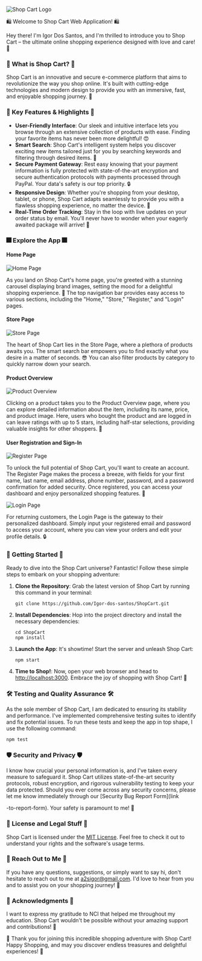 ![Shop Cart Logo](./static/images/logoTransparent.png)

🛍️ Welcome to Shop Cart Web Application! 🛍️

Hey there! I'm Igor Dos Santos, and I'm thrilled to introduce you to Shop Cart – the ultimate online shopping experience designed with love and care! 🎉

### 🌟 What is Shop Cart? 🌟

Shop Cart is an innovative and secure e-commerce platform that aims to revolutionize the way you shop online. It's built with cutting-edge technologies and modern design to provide you with an immersive, fast, and enjoyable shopping journey. 🚀

### 🛒 Key Features & Highlights 🛒

- **User-Friendly Interface**: Our sleek and intuitive interface lets you browse through an extensive collection of products with ease. Finding your favorite items has never been more delightful! 😍
- **Smart Search**: Shop Cart's intelligent system helps you discover exciting new items tailored just for you by searching keywords and filtering through desired items. 🎁
- **Secure Payment Gateway**: Rest easy knowing that your payment information is fully protected with state-of-the-art encryption and secure authentication protocols with payments processed through PayPal. Your data's safety is our top priority. 🔒
- **Responsive Design**: Whether you're shopping from your desktop, tablet, or phone, Shop Cart adapts seamlessly to provide you with a flawless shopping experience, no matter the device. 📱
- **Real-Time Order Tracking**: Stay in the loop with live updates on your order status by email. You'll never have to wonder when your eagerly awaited package will arrive! 🚚

### 🎆 Explore the App 🎆

#### Home Page

![Home Page](./screenshots/home-page.png)

As you land on Shop Cart's home page, you're greeted with a stunning carousel displaying brand images, setting the mood for a delightful shopping experience. 🌠 The top navigation bar provides easy access to various sections, including the "Home," "Store," "Register," and "Login" pages.

#### Store Page

![Store Page](./screenshots/store-page.png)

The heart of Shop Cart lies in the Store Page, where a plethora of products awaits you. The smart search bar empowers you to find exactly what you desire in a matter of seconds. 😎 You can also filter products by category to quickly narrow down your search.

#### Product Overview

![Product Overview](./screenshots/product-overview.png)

Clicking on a product takes you to the Product Overview page, where you can explore detailed information about the item, including its name, price, and product image. Here, users who bought the product and are logged in can leave ratings with up to 5 stars, including half-star selections, providing valuable insights for other shoppers. 🌟

#### User Registration and Sign-In

![Register Page](./screenshots/register-page.png)

To unlock the full potential of Shop Cart, you'll want to create an account. The Register Page makes the process a breeze, with fields for your first name, last name, email address, phone number, password, and a password confirmation for added security. Once registered, you can access your dashboard and enjoy personalized shopping features. 🎉

![Login Page](./screenshots/login-page.png)

For returning customers, the Login Page is the gateway to their personalized dashboard. Simply input your registered email and password to access your account, where you can view your orders and edit your profile details. 🔒

### 🚀 Getting Started 🚀

Ready to dive into the Shop Cart universe? Fantastic! Follow these simple steps to embark on your shopping adventure:

1. **Clone the Repository**: Grab the latest version of Shop Cart by running this command in your terminal:
   ```
   git clone https://github.com/Igor-dos-santos/ShopCart.git
   ```

2. **Install Dependencies**: Hop into the project directory and install the necessary dependencies:
   ```
   cd ShopCart
   npm install
   ```

3. **Launch the App**: It's showtime! Start the server and unleash Shop Cart:
   ```
   npm start
   ```

4. **Time to Shop!**: Now, open your web browser and head to [http://localhost:3000](http://localhost:3000). Embrace the joy of shopping with Shop Cart! 🎈

### 🛠️ Testing and Quality Assurance 🛠️

As the sole member of Shop Cart, I am dedicated to ensuring its stability and performance. I've implemented comprehensive testing suites to identify and fix potential issues. To run these tests and keep the app in top shape, I use the following command:
```
npm test
```

### 🛡️ Security and Privacy 🛡️

I know how crucial your personal information is, and I've taken every measure to safeguard it. Shop Cart utilizes state-of-the-art security protocols, robust encryption, and rigorous vulnerability testing to keep your data protected. Should you ever come across any security concerns, please let me know immediately through our [Security Bug Report Form](link

-to-report-form). Your safety is paramount to me! 🔐

### 📝 License and Legal Stuff 📝

Shop Cart is licensed under the [MIT License]([link-to-license-file](https://github.com/Igor-dos-santos/ShopCart/blob/second/LICENSE)). Feel free to check it out to understand your rights and the software's usage terms.

### 📧 Reach Out to Me 📧

If you have any questions, suggestions, or simply want to say hi, don't hesitate to reach out to me at [a2sigor@gmail.com](mailto:a2sigor@gmail.com). I'd love to hear from you and to assist you on your shopping journey! 💌

### 🙏 Acknowledgments 🙏

I want to express my gratitude to NCI that helped me throughout my education. Shop Cart wouldn't be possible without your amazing support and contributions! 🤗

🎉 Thank you for joining this incredible shopping adventure with Shop Cart! Happy Shopping, and may you discover endless treasures and delightful experiences! 🎉
